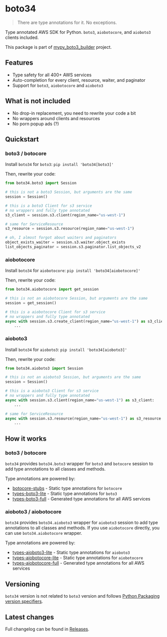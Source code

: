 # boto34

> There are type annotations for it. No exceptions.

Type annotated AWS SDK for Python. `boto3`, `aiobotocore`, and `aioboto3` clients included.

This package is part of [mypy_boto3_builder](https://github.com/youtype/mypy_boto3_builder) project.

## Features

- Type safety for all 400+ AWS services
- Auto-completion for every client, resource, waiter, and paginator
- Support for `boto3`, `aiobotocore` and `aioboto3`

## What is not included

- No drop-in replacement, you need to rewrite your code a bit
- No wrappers around clients and resources
- No porn popup ads (?)

## Quickstart

### boto3 / botocore

Install `boto34` for `boto3`: `pip install 'boto34[boto3]'`

Then, rewrite your code:

```python
from boto34.boto3 import Session

# this is not a boto3 Session, but arguments are the same
session = Session()

# this is a boto3 Client for s3 service
# no wrappers and fully type annotated
s3_client = session.s3.client(region_name="us-west-1")

# same for ServiceResource
s3_resource = session.s3.resource(region_name="us-west-1")

# oh, I almost forgot about waiters and paginators
object_exists_waiter = session.s3.waiter.object_exists
list_objects_paginator = session.s3.paginator.list_objects_v2
```

### aiobotocore

Install `boto34` for `aiobotocore`: `pip install 'boto34[aiobotocore]'`

Then, rewrite your code:

```python
from boto34.aiobotocore import get_session

# this is not an aiobotocore Session, but arguments are the same
session = get_session()

# this is a aiobotocore Client for s3 service
# no wrappers and fully type annotated
async with session.s3.create_client(region_name="us-west-1") as s3_client:
    ...
```

### aioboto3

Install `boto34` for `aioboto3`: `pip install 'boto34[aioboto3]'`

Then, rewrite your code:

```python
from boto34.aioboto3 import Session

# this is not an aioboto3 Session, but arguments are the same
session = Session()

# this is a aioboto3 Client for s3 service
# no wrappers and fully type annotated
async with session.s3.client(region_name="us-west-1") as s3_client:
    ...

# same for ServiceResource
async with session.s3.resource(region_name="us-west-1") as s3_resource:
    ...
```


## How it works

### boto3 / botocore

`boto34` provides `boto34.boto3` wrapper for `boto3` and `botocore` session to add type annotations to all classes and methods.

Type annotations are powered by:
- [botocore-stubs](https://pypi.org/project/botocore-stubs/) - Static type annotations for `botocore`
- [types-boto3-lite](https://pypi.org/project/types-boto3-lite/) - Static type annotations for `boto3`
- [types-boto3-full](https://pypi.org/project/types-boto3-full/) - Generated type annotations for all AWS services

### aioboto3 / aiobotocore

`boto34` provides `boto34.aioboto3` wrapper for `aioboto3` session to add type annotations to all classes and methods.
If you use `aiobotocore` directly, you can use `boto34.aiobotocore` wrapper.

Type annotations are powered by:
- [types-aioboto3-lite](https://pypi.org/project/types-aioboto3-lite/) - Static type annotations for `aioboto3`
- [types-aiobotocore-lite](https://pypi.org/project/types-aiobotocore-lite/) - Static type annotations for `aiobotocore`
- [types-aiobotocore-full](https://pypi.org/project/types-aiobotocore-full/) - Generated type annotations for all AWS services

## Versioning

`boto34` version is not related to `boto3` version and follows
[Python Packaging version specifiers](https://packaging.python.org/en/latest/specifications/version-specifiers/).

## Latest changes

Full changelog can be found in [Releases](https://github.com/youtype/boto34/releases).
